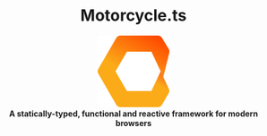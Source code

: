 <h1 align='center'>Motorcycle.ts</h1>

<div align='center'>
  <img src='.assets/logo.png' width='128' />
</div>

<div align='center'>
  <strong>A statically-typed, functional and reactive framework for modern browsers</strong>
</div>
